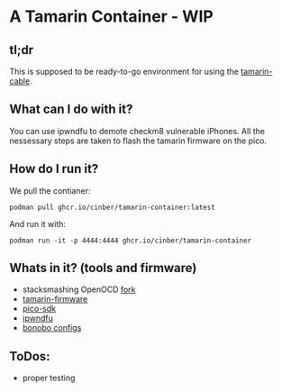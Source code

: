 # A Tamarin Container - WIP

## tl;dr
This is supposed to be ready-to-go environment for using the [tamarin-cable](https://github.com/stacksmashing/tamarin-firmware).

## What can I do with it?
You can use ipwndfu to demote checkm8 vulnerable iPhones. All the nessessary steps are taken to flash the tamarin firmware on the pico.

## How do I run it?
We pull the contianer:
```
podman pull ghcr.io/cinber/tamarin-container:latest
```
And run it with:
```
podman run -it -p 4444:4444 ghcr.io/cinber/tamarin-container
```

## Whats in it? (tools and firmware)
- stacksmashing OpenOCD [fork](https://github.com/axi0mX/ipwndfu)
- [tamarin-firmware](https://github.com/stacksmashing/tamarin-firmware)
- [pico-sdk](https://github.com/raspberrypi/pico-sdk.git)
- [ipwndfu](https://github.com/axi0mX/ipwndfu)
- [bonobo configs](https://github.com/lambdaconcept/bonobo-configs.git)

## ToDos:
- proper testing

